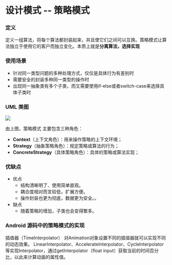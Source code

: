 # 设计模式 -- 策略模式

### 定义

定义一组算法，将每个算法都封装起来，并且使它们之间可以互换。策略模式让算法独立于使用它的客户而独立变化。本质上就是**分离算法，选择实现**

### 使用场景

- 针对同一类型问题的多种处理方式，仅仅是具体行为有差别时
- 需要安全的封装多种同一类型的操作时
- 出现同一抽象类有多个子类，而又需要使用if-else或者switch-case来选择具体子类时

### UML 类图

![](https://github.com/mrlsm/Note/blob/master/designPatterns/images/strategy_uml.jpg)

由上图，策略模式 主要包含三种角色：
- **Context**（上下文角色）：用来操作策略的上下文环境；
- **Strategy**（抽象策略角色）：规定策略或算法的行为；
- **ConcreteStrategy**（具体策略角色）：具体的策略或算法实现；

### 优缺点
- 优点
	- 结构清晰明了、使用简单直观。
 	- 耦合度相对而言较低，扩展方便。
	- 操作封装也更为彻底，数据更为安全。。
- 缺点
	- 随着策略的增加，子类也会变得繁多。

### Android 源码中的策略模式的实现

插值器（TimeInterpolator） 
对Animation对象设置不同的插值器就可以实现不同的动态效果。
LinearInterpolator、AccelerateInterpolator、CycleInterpolator等实现Interpolator，通过getInterpolator（float input）获取当前的时间百分比，以此来计算动画的属性值。
